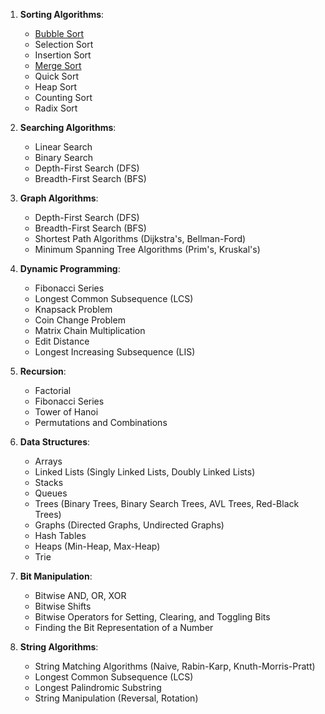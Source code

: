 1. **Sorting Algorithms**:
   - [Bubble Sort](https://github.com/shekhar-patil/data-structure/blob/main/algorithms/sorting/bubble_sort.go)
   - Selection Sort
   - Insertion Sort
   - [Merge Sort](https://github.com/shekhar-patil/data-structure/blob/main/algorithms/sorting/merge_sort.go)
   - Quick Sort
   - Heap Sort
   - Counting Sort
   - Radix Sort

2. **Searching Algorithms**:
   - Linear Search
   - Binary Search
   - Depth-First Search (DFS)
   - Breadth-First Search (BFS)

3. **Graph Algorithms**:
   - Depth-First Search (DFS)
   - Breadth-First Search (BFS)
   - Shortest Path Algorithms (Dijkstra's, Bellman-Ford)
   - Minimum Spanning Tree Algorithms (Prim's, Kruskal's)

4. **Dynamic Programming**:
   - Fibonacci Series
   - Longest Common Subsequence (LCS)
   - Knapsack Problem
   - Coin Change Problem
   - Matrix Chain Multiplication
   - Edit Distance
   - Longest Increasing Subsequence (LIS)

5. **Recursion**:
   - Factorial
   - Fibonacci Series
   - Tower of Hanoi
   - Permutations and Combinations

6. **Data Structures**:
   - Arrays
   - Linked Lists (Singly Linked Lists, Doubly Linked Lists)
   - Stacks
   - Queues
   - Trees (Binary Trees, Binary Search Trees, AVL Trees, Red-Black Trees)
   - Graphs (Directed Graphs, Undirected Graphs)
   - Hash Tables
   - Heaps (Min-Heap, Max-Heap)
   - Trie

7. **Bit Manipulation**:
   - Bitwise AND, OR, XOR
   - Bitwise Shifts
   - Bitwise Operators for Setting, Clearing, and Toggling Bits
   - Finding the Bit Representation of a Number

8. **String Algorithms**:
   - String Matching Algorithms (Naive, Rabin-Karp, Knuth-Morris-Pratt)
   - Longest Common Subsequence (LCS)
   - Longest Palindromic Substring
   - String Manipulation (Reversal, Rotation)

